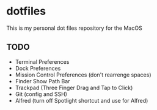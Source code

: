 # dotfiles

This is my personal dot files repository for the MacOS


## TODO
- Terminal Preferences
- Dock Preferences
- Mission Control Preferences (don't rearrenge spaces)
- Finder Show Path Bar
- Trackpad (Three Finger Drag and Tap to Click)
- Git (config and SSH)
- Alfred (turn off Spotlight shortcut and use for Alfred)